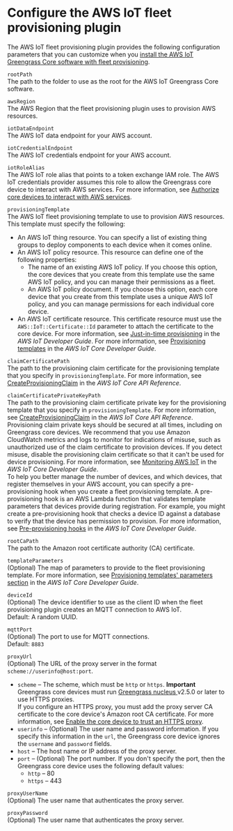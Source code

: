 # Configure the AWS IoT fleet provisioning plugin<a name="fleet-provisioning-configuration"></a>

The AWS IoT fleet provisioning plugin provides the following configuration parameters that you can customize when you [install the AWS IoT Greengrass Core software with fleet provisioning](fleet-provisioning.md)\.

`rootPath`  
The path to the folder to use as the root for the AWS IoT Greengrass Core software\.

`awsRegion`  
The AWS Region that the fleet provisioning plugin uses to provision AWS resources\.

`iotDataEndpoint`  
<a name="nucleus-component-configuration-iot-data-endpoint"></a>The AWS IoT data endpoint for your AWS account\.

`iotCredentialEndpoint`  
<a name="nucleus-component-configuration-iot-cred-endpoint"></a>The AWS IoT credentials endpoint for your AWS account\.

`iotRoleAlias`  
<a name="nucleus-component-configuration-iot-role-alias"></a>The AWS IoT role alias that points to a token exchange IAM role\. The AWS IoT credentials provider assumes this role to allow the Greengrass core device to interact with AWS services\. For more information, see [Authorize core devices to interact with AWS services](device-service-role.md)\.

`provisioningTemplate`  
The AWS IoT fleet provisioning template to use to provision AWS resources\. This template must specify the following:  <a name="installation-fleet-provisioning-template-requirements"></a>
+ An AWS IoT thing resource\. You can specify a list of existing thing groups to deploy components to each device when it comes online\.
+ An AWS IoT policy resource\. This resource can define one of the following properties:
  + The name of an existing AWS IoT policy\. If you choose this option, the core devices that you create from this template use the same AWS IoT policy, and you can manage their permissions as a fleet\.
  + An AWS IoT policy document\. If you choose this option, each core device that you create from this template uses a unique AWS IoT policy, and you can manage permissions for each individual core device\.
+ An AWS IoT certificate resource\. This certificate resource must use the `AWS::IoT::Certificate::Id` parameter to attach the certificate to the core device\. For more information, see [Just\-in\-time provisioning](https://docs.aws.amazon.com/iot/latest/developerguide/jit-provisioning.html) in the *AWS IoT Developer Guide*\.
For more information, see [Provisioning templates](https://docs.aws.amazon.com/iot/latest/developerguide/provision-template.html) in the *AWS IoT Core Developer Guide*\.

`claimCertificatePath`  
The path to the provisioning claim certificate for the provisioning template that you specify in `provisioningTemplate`\. For more information, see [CreateProvisioningClaim](https://docs.aws.amazon.com/iot/latest/apireference/API_CreateProvisioningClaim.html) in the *AWS IoT Core API Reference*\.

`claimCertificatePrivateKeyPath`  
The path to the provisioning claim certificate private key for the provisioning template that you specify in `provisioningTemplate`\. For more information, see [CreateProvisioningClaim](https://docs.aws.amazon.com/iot/latest/apireference/API_CreateProvisioningClaim.html) in the *AWS IoT Core API Reference*\.  
Provisioning claim private keys should be secured at all times, including on Greengrass core devices\. We recommend that you use Amazon CloudWatch metrics and logs to monitor for indications of misuse, such as unauthorized use of the claim certificate to provision devices\. If you detect misuse, disable the provisioning claim certificate so that it can't be used for device provisioning\. For more information, see [Monitoring AWS IoT](https://docs.aws.amazon.com/iot/latest/developerguide/monitoring_overview.html) in the *AWS IoT Core Developer Guide*\.  
To help you better manage the number of devices, and which devices, that register themselves in your AWS account, you can specify a pre\-provisioning hook when you create a fleet provisioning template\. A pre\-provisioning hook is an AWS Lambda function that validates template parameters that devices provide during registration\. For example, you might create a pre\-provisioning hook that checks a device ID against a database to verify that the device has permission to provision\. For more information, see [Pre\-provisioning hooks](https://docs.aws.amazon.com/iot/latest/developerguide/pre-provisioning-hook.html) in the *AWS IoT Core Developer Guide*\.

`rootCaPath`  
The path to the Amazon root certificate authority \(CA\) certificate\.

`templateParameters`  
\(Optional\) The map of parameters to provide to the fleet provisioning template\. For more information, see [Provisioning templates' parameters section](https://docs.aws.amazon.com/iot/latest/developerguide/provision-template.html#parameters-section) in the *AWS IoT Core Developer Guide*\.

`deviceId`  
\(Optional\) The device identifier to use as the client ID when the fleet provisioning plugin creates an MQTT connection to AWS IoT\.  
Default: A random UUID\.

`mqttPort`  
\(Optional\) The port to use for MQTT connections\.  
Default: `8883`

`proxyUrl`  
\(Optional\) The URL of the proxy server in the format `scheme://userinfo@host:port`\.  <a name="nucleus-component-configuration-proxy-url-segments"></a>
+ `scheme` – The scheme, which must be `http` or `https`\.
**Important**  
<a name="https-proxy-greengrass-nucleus-requirement"></a>Greengrass core devices must run [Greengrass nucleus ](greengrass-nucleus-component.md) v2\.5\.0 or later to use HTTPS proxies\.  
If you configure an HTTPS proxy, you must add the proxy server CA certificate to the core device's Amazon root CA certificate\. For more information, see [Enable the core device to trust an HTTPS proxy](configure-greengrass-core-v2.md#https-proxy-certificate-trust)\.
+ `userinfo` – \(Optional\) The user name and password information\. If you specify this information in the `url`, the Greengrass core device ignores the `username` and `password` fields\.
+ `host` – The host name or IP address of the proxy server\.
+ `port` – \(Optional\) The port number\. If you don't specify the port, then the Greengrass core device uses the following default values:
  + `http` – 80
  + `https` – 443

`proxyUserName`  
\(Optional\) The user name that authenticates the proxy server\.

`proxyPassword`  
\(Optional\) The user name that authenticates the proxy server\.